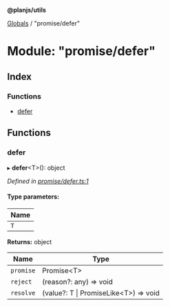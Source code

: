 **@planjs/utils**

[Globals](../README.md) / "promise/defer"

# Module: "promise/defer"

## Index

### Functions

* [defer](_promise_defer_.md#defer)

## Functions

### defer

▸ **defer**\<T>(): object

*Defined in [promise/defer.ts:1](https://github.com/planjs/utils/blob/af978cc/src/promise/defer.ts#L1)*

#### Type parameters:

Name |
------ |
`T` |

**Returns:** object

Name | Type |
------ | ------ |
`promise` | Promise\<T> |
`reject` | (reason?: any) => void |
`resolve` | (value?: T \| PromiseLike\<T>) => void |
